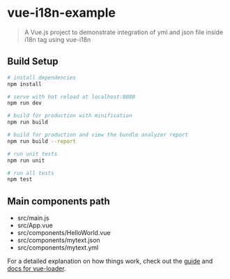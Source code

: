 # vue-i18n-example

> A Vue.js project to demonstrate integration of yml and json file inside i18n tag using vue-i18n

## Build Setup

``` bash
# install dependencies
npm install

# serve with hot reload at localhost:8080
npm run dev

# build for production with minification
npm run build

# build for production and view the bundle analyzer report
npm run build --report

# run unit tests
npm run unit

# run all tests
npm test
```
## Main components path
* src/main.js
* src/App.vue
* src/components/HelloWorld.vue
* src/components/mytext.json
* src/components/mytext.yml

For a detailed explanation on how things work, check out the [guide](http://vuejs-templates.github.io/webpack/) and [docs for vue-loader](http://vuejs.github.io/vue-loader).

